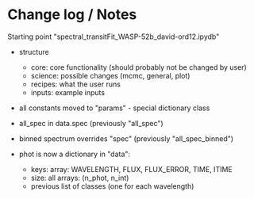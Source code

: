 # Change log / Notes



Starting point "spectral_transitFit_WASP-52b_david-ord12.ipydb"


- structure
  - core: core functionality (should probably not be changed by user)
  - science: possible changes (mcmc, general, plot)
  - recipes: what the user runs
  - inputs: example inputs

- all constants moved to "params"
      - special dictionary class
- all_spec in data.spec (previously "all_spec")

- binned spectrum overrides "spec" (previously "all_spec_binned")

- phot is now a dictionary in "data":
     - keys: array: WAVELENGTH, FLUX, FLUX_ERROR, TIME, ITIME
     - size: all arrays: (n_phot, n_int)
     - previous list of classes (one for each wavelength)